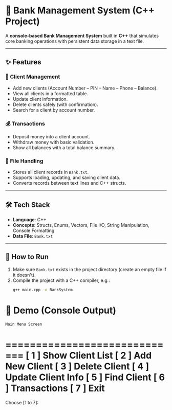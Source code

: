 # 🏦 Bank Management System (C++ Project)

A **console-based Bank Management System** built in **C++** that simulates core banking operations with persistent data storage in a text file.

---

## ✨ Features

### 👤 Client Management
- Add new clients (Account Number – PIN – Name – Phone – Balance).
- View all clients in a formatted table.
- Update client information.
- Delete clients safely (with confirmation).
- Search for a client by account number.

### 💰 Transactions
- Deposit money into a client account.
- Withdraw money with basic validation.
- Show all balances with a total balance summary.

### 📂 File Handling
- Stores all client records in `Bank.txt`.
- Supports loading, updating, and saving client data.
- Converts records between text lines and C++ structs.

---

## 🛠️ Tech Stack
- **Language**: C++
- **Concepts**: Structs, Enums, Vectors, File I/O, String Manipulation, Console Formatting
- **Data File**: `Bank.txt`

---

## 🚀 How to Run
1. Make sure `Bank.txt` exists in the project directory (create an empty file if it doesn't).
2. Compile the project with a C++ compiler, e.g.:
   ```bash
   g++ main.cpp -o BankSystem

📸 Demo (Console Output)
=============================
	Main Menu Screen
=============================
[ 1 ] Show Client List
[ 2 ] Add New Client
[ 3 ] Delete Client
[ 4 ] Update Client Info
[ 5 ] Find Client
[ 6 ] Transactions
[ 7 ] Exit
=============================
Choose [1 to 7]:
